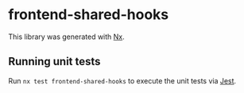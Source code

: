 # frontend-shared-hooks

This library was generated with [Nx](https://nx.dev).

## Running unit tests

Run `nx test frontend-shared-hooks` to execute the unit tests via [Jest](https://jestjs.io).
